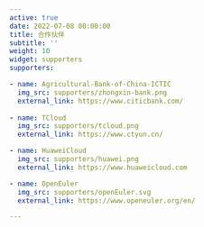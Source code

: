 ```yaml
---
active: true
date: 2022-07-08 00:00:00
title: 合作伙伴
subtitle: ''
weight: 10
widget: supporters
supporters:

- name: Agricultural-Bank-of-China-ICTIC
  img_src: supporters/zhongxin-bank.png
  external_link: https://www.citicbank.com/
  
- name: TCloud
  img_src: supporters/tcloud.png
  external_link: https://www.ctyun.cn/

- name: HuaweiCloud
  img_src: supporters/huawei.png
  external_link: https://www.huaweicloud.com

- name: OpenEuler
  img_src: supporters/openEuler.svg
  external_link: https://www.openeuler.org/en/

---
```


